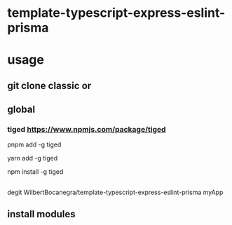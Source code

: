 # template-typescript-express-eslint-prisma


# usage


## git clone classic or 

## global

### tiged https://www.npmjs.com/package/tiged

pnpm add -g tiged  

yarn add -g tiged 

npm install -g tiged

 
## 

degit WilbertBocanegra/template-typescript-express-eslint-prisma  myApp



## install modules








